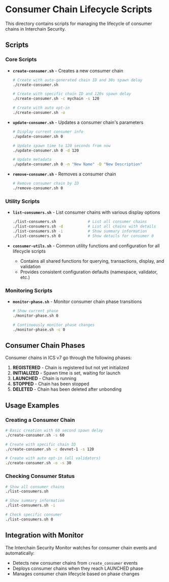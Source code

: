 # Consumer Chain Lifecycle Scripts

This directory contains scripts for managing the lifecycle of consumer chains in Interchain Security.

## Scripts

### Core Scripts

- **`create-consumer.sh`** - Creates a new consumer chain

  ```bash
  # Create with auto-generated chain ID and 30s spawn delay
  ./create-consumer.sh

  # Create with specific chain ID and 120s spawn delay
  ./create-consumer.sh -c mychain -s 120

  # Create with auto opt-in
  ./create-consumer.sh -o
  ```

- **`update-consumer.sh`** - Updates a consumer chain's parameters

  ```bash
  # Display current consumer info
  ./update-consumer.sh 0

  # Update spawn time to 120 seconds from now
  ./update-consumer.sh 0 -d 120

  # Update metadata
  ./update-consumer.sh 0 -n "New Name" -D "New Description"
  ```

- **`remove-consumer.sh`** - Removes a consumer chain

  ```bash
  # Remove consumer chain by ID
  ./remove-consumer.sh 0
  ```

### Utility Scripts

- **`list-consumers.sh`** - List consumer chains with various display options

  ```bash
  ./list-consumers.sh              # List all consumer chains
  ./list-consumers.sh -d           # List all chains with details
  ./list-consumers.sh -i           # Show summary information
  ./list-consumers.sh 0            # Show details for consumer 0
  ```

- **`consumer-utils.sh`** - Common utility functions and configuration for all lifecycle scripts
  - Contains all shared functions for querying, transactions, display, and validation
  - Provides consistent configuration defaults (namespace, validator, etc.)

### Monitoring Scripts

- **`monitor-phase.sh`** - Monitor consumer chain phase transitions

  ```bash
  # Show current phase
  ./monitor-phase.sh 0

  # Continuously monitor phase changes
  ./monitor-phase.sh -c 0
  ```

## Consumer Chain Phases

Consumer chains in ICS v7 go through the following phases:

1. **REGISTERED** - Chain is registered but not yet initialized
2. **INITIALIZED** - Spawn time is set, waiting for launch
3. **LAUNCHED** - Chain is running
4. **STOPPED** - Chain has been stopped
5. **DELETED** - Chain has been deleted after unbonding

## Usage Examples

### Creating a Consumer Chain

```bash
# Basic creation with 60 second spawn delay
./create-consumer.sh -s 60

# Create with specific chain ID
./create-consumer.sh -c devnet-1 -s 120

# Create with auto opt-in (all validators)
./create-consumer.sh -o -s 30
```

### Checking Consumer Status

```bash
# Show all consumer chains
./list-consumers.sh

# Show summary information
./list-consumers.sh -i

# Check specific consumer
./list-consumers.sh 0
```

## Integration with Monitor

The Interchain Security Monitor watches for consumer chain events and automatically:

- Detects new consumer chains from `create_consumer` events
- Deploys consumer chains when they reach LAUNCHED phase
- Manages consumer chain lifecycle based on phase changes
